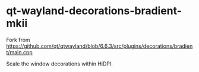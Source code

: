 # qt-wayland-decorations-bradient-mkii
Fork from https://github.com/qt/qtwayland/blob/6.6.3/src/plugins/decorations/bradient/main.cpp

Scale the window decorations within HiDPI.
